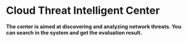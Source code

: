 # Cloud Threat Intelligent Center
<b>The center is aimed at discovering and analyzing network threats. You can search in the system and get the evaluation result.<b/>